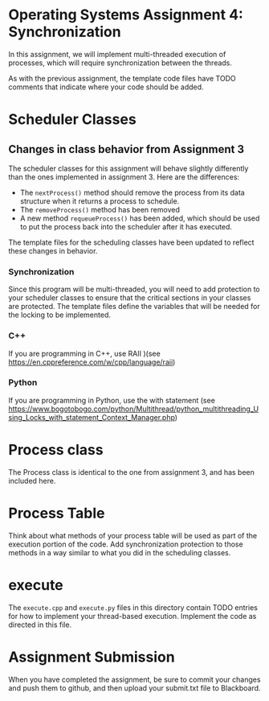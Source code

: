 # Operating Systems Assignment 4: Synchronization

In this assignment, we will implement multi-threaded execution of processes, which 
will require synchronization between the threads.

As with the previous assignment, the template code files have TODO comments 
that indicate where your code should be added.

# Scheduler Classes

## Changes in class behavior from Assignment 3
The scheduler classes for this assignment will behave slightly differently than
the ones implemented in assignment 3. Here are the differences:

* The `nextProcess()` method should remove the process from its data structure when it returns a process to schedule.
* The `removeProcess()` method has been removed
* A new method `requeueProcess()` has been added, which should be used to put the process back into the scheduler after it has executed.

The template files for the scheduling classes have been updated to reflect these changes in behavior. 

### Synchronization
Since this program will be multi-threaded, you will need to add protection to your scheduler classes to ensure that the critical sections in your classes are protected. The template files define the variables that will be needed for the locking to be implemented.

### C++
If you are programming in C++, use RAII )(see https://en.cppreference.com/w/cpp/language/raii)

### Python
If you are programming in Python, use the with statement (see https://www.bogotobogo.com/python/Multithread/python_multithreading_Using_Locks_with_statement_Context_Manager.php)

# Process class
The Process class is identical to the one from assignment 3, and has been included here.

# Process Table

Think about what methods of your process table will be used as part of the execution portion of the code. Add synchronization protection to those methods in a way similar to what you did in the scheduling classes.

# execute
The `execute.cpp` and `execute.py` files in this directory contain TODO entries for how to implement your thread-based execution. Implement the code as directed in this file.

# Assignment Submission
When you have completed the assignment, be sure to commit your changes and push them to github, and then upload your submit.txt file to Blackboard.


